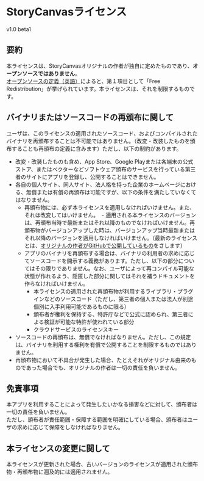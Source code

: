# StoryCanvasライセンス

v1.0 beta1

## 要約

本ライセンスは、StoryCanvasオリジナルの作者が独自に定めたものであり、**オープンソースではありません**。<br>
[オープンソースの定義（英語）](https://opensource.org/docs/osd)によると、第１項目として「Free Redistribution」が挙げられています。本ライセンスは、それを制限するものです。

## バイナリまたはソースコードの再頒布に関して

ユーザは、このライセンスの適用されたソースコード、およびコンパイルされたバイナリを再頒布することは不可能ではありません。（改変・改装したものを頒布することも再頒布の定義に含みます）ただし、以下の制約があります。

- 改変・改装したものも含め、App Store、Google Playまたは各端末の公式ストア、またはベクターなどソフトウェア頒布のサービスを行っている第三者のサイトにアプリを登録し、公開することはできません。
- 各自の個人サイト、同人サイト、法人格を持った企業のホームページにおける、無償または有償の再頒布は可能ですが、以下の条件を満たしていなくてはなりません。
  - 再頒布物には、必ず本ライセンスを適用しなければいけません。また、それは改変してはいけません。
  - 適用される本ライセンスのバージョンは、再頒布当時で最新またはそれ以降のものでなければいけません。再頒布物がバージョンアップした時は、バージョンアップ当時最新またはそれ以降のバージョンを適用しなければいけません。（最新のライセンスとは、[オリジナルの作者がGitHubで公開しているもの](https://github.com/kmycode/storycanvas-csharp/blob/master/LICENSE.md)をさします）
  - アプリのバイナリを再頒布する場合は、バイナリの利用者の求めに応じてソースコードを開示する義務があります。ただし、以下の部分についてはその限りでありません。なお、ユーザによって再コンパイル可能な状態が作れるよう、隠匿した部分に関してはそれを補うドキュメントを作らなければいけません。
    - 本ライセンスの適用された再頒布物が利用するライブラリ・プラグインなどのソースコード（ただし、第三者の個人または法人が別途個別に入手利用可能であるものに限る）
    - 頒布者が権利を保持する、特許庁などで公式に認められ、第三者による検証が可能な特許が使われている部分
    - クラウドサービスのライセンスキー
- ソースコードの再頒布は、無償でなければなりません。ただし、この規定は、バイナリを利用する権利を有償で公開することを制限するものではありません。
- 再頒布物において不具合が発生した場合、たとえそれがオリジナル由来のものであった場合でも、オリジナルの作者は一切の責任を負いません。

## 免責事項

本アプリを利用することによって発生したいかなる損害などに対して、頒布者は一切の責任を負いません。<br>
ただし、頒布者が責任範囲・保障する範囲を明確にしている場合、頒布者はユーザの求めに応じて保障をしなければなりません。

## 本ライセンスの変更に関して

本ライセンスが更新された場合、古いバージョンのライセンスが適用された頒布物・再頒布物に遡及的には適用されません。
